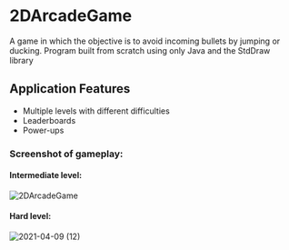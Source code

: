 # 2DArcadeGame
A game in which the objective is to avoid incoming bullets by jumping or ducking. Program built from scratch using only Java and the StdDraw library

## Application Features
- Multiple levels with different difficulties 
- Leaderboards
- Power-ups <br/>

### Screenshot of gameplay: 

#### Intermediate level:

![2DArcadeGame](https://user-images.githubusercontent.com/66135756/114241896-93702b00-994f-11eb-9bb5-7d7fe31f2aee.png) <br/>

#### Hard level:
![2021-04-09 (12)](https://user-images.githubusercontent.com/66135756/114242299-46d91f80-9950-11eb-8e5b-9d2c699d78e5.png)
